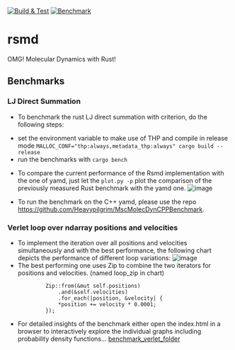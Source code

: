 [![Build & Test](https://github.com/Heavypilgrim/MscMolecDynRustProject/actions/workflows/build_and_test.yml/badge.svg)](https://github.com/Heavypilgrim/MscMolecDynRustProject/actions/workflows/build_and_test.yml) [![Benchmark](https://github.com/Heavypilgrim/MscMolecDynRustProject/actions/workflows/benchmark.yml/badge.svg)](https://github.com/Heavypilgrim/MscMolecDynRustProject/actions/workflows/benchmark.yml)
# rsmd
OMG! Molecular Dynamics with Rust!

## Benchmarks
### LJ Direct Summation
- To benchmark the rust LJ direct summation with criterion, do the following steps:
* set the environment variable to make use of THP and compile in release mode `MALLOC_CONF="thp:always,metadata_thp:always" cargo build --release`
* run the benchmarks with `cargo bench`
- To compare the current performance of the Rsmd implementation with the one of yamd, just let the `plot.py -p` plot the comparison of the previously measured Rust benchmark with the yamd one.
![image](https://github.com/Heavypilgrim/MscMolecDynRustProject/blob/main/docs/LJ_Direct_Summation_Benchmark_Rust_Vs_C++.png?raw=true)

- To run the benchmark on the C++ yamd, please use the repo https://github.com/Heavypilgrim/MscMolecDynCPPBenchmark.

### Verlet loop over ndarray positions and velocities
- To implement the iteration over all positions and velocities simultaneously and with the best performance, the following chart depicts the performance of different loop variations:
![image](https://github.com/Heavypilgrim/MscMolecDynRustProject/blob/main/docs/ndarray_iteration_verlet_loop/report/lines.svg?raw=true)
- The best performing one uses Zip to combine the two iterators for positions and velocities. (named loop_zip in chart)
```
            Zip::from(&mut self.positions)
                .and(&self.velocities)
                .for_each(|position, &velocity| {
                *position += velocity * 0.0001;
            });
```
- For detailed insights of the benchmark either open the index.html in a browser to interactively explore the individual graphs including probability density functions...
[benchmark_verlet_folder](docs/ndarray_iteration_verlet_loop/report)
